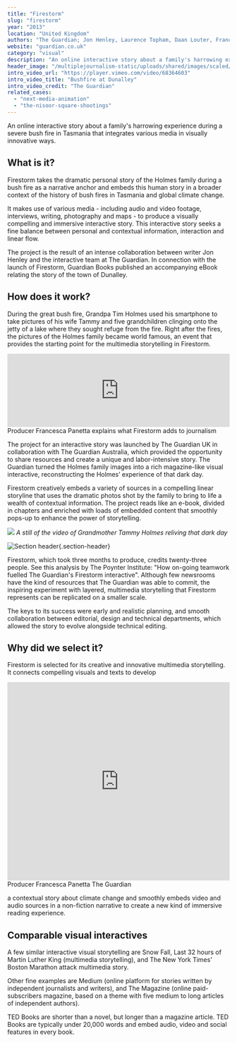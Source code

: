 ```yaml
---
title: "Firestorm"
slug: "firestorm"
year: "2013"
location: "United Kingdom"
authors: "The Guardian; Jon Henley, Laurence Topham, Daan Louter, Francesca Panetta, Jonathan Richards, Mark McCormick, Iain Chambers, Jane Ulman, Mark Heather, Julia Chapman, Kim Chakanetsa"
website: "guardian.co.uk"
category: "visual"
description: "An online interactive story about a family's harrowing experience during a severe bush fire in Tasmania that integrates various media in visually innovative ways."
header_image: "/multiplejournalism-static/uploads/shared/images/scaled/header_image_extreme/23.jpg"
intro_video_url: "https://player.vimeo.com/video/68364603"
intro_video_title: "Bushfire at Dunalley"
intro_video_credit: "The Guardian"
related_cases:
  - "next-media-animation"
  - "the-nisoor-square-shootings"
---
```


An online interactive story about a family's harrowing experience during a severe bush fire in Tasmania that integrates various media in visually innovative ways.

## What is it?

Firestorm takes the dramatic personal story of the Holmes family during a bush fire as a narrative anchor and embeds this human story in a broader context of the history of bush fires in Tasmania and global climate change.

It makes use of various media - including audio and video footage, interviews, writing, photography and maps - to produce a visually compelling and immersive interactive story. This interactive story seeks a fine balance between personal and contextual information, interaction and linear flow.

The project is the result of an intense collaboration between writer Jon Henley and the interactive team at The Guardian. In connection with the launch of Firestorm, Guardian Books published an accompanying eBook relating the story of the town of Dunalley.


## How does it work?

During the great bush fire, Grandpa Tim Holmes used his smartphone to take pictures of his wife Tammy and five grandchildren clinging onto the jetty of a lake where they sought refuge from the fire. Right after the fires, the pictures of the Holmes family became world famous, an event that provides the starting point for the multimedia storytelling in Firestorm.

<div class="section-media soundcloud">
  <iframe width="100%" height="166" scrolling="no" frameborder="no" src="https://w.soundcloud.com/player/?url=https%3A//api.soundcloud.com/tracks/137121146%3Fsecret_token%3Ds-VMNzI&color=ff5500&auto_play=false&hide_related=false&show_artwork=true"></iframe>
  <figcaption class="credits credits--right">
    <span class="credits__title">Producer Francesca Panetta explains what Firestorm adds to journalism</span>
    <span class="credits__meta"></span>
  </figcaption>
</div>

The project for an interactive story was launched by The Guardian UK in collaboration with The Guardian Australia, which provided the opportunity to share resources and create a unique and labor-intensive story. The Guardian turned the Holmes family images into a rich magazine-like visual interactive, reconstructing the Holmes’ experience of that dark day.

Firestorm creatively embeds a variety of sources in a compelling linear storyline that uses the dramatic photos shot by the family to bring to life a wealth of contextual information. The project reads like an e-book, divided in chapters and enriched with loads of embedded content that smoothly pops-up to enhance the power of storytelling.

![](/multiplejournalism-static/uploads/shared/images/scaled/case_section_media/27.jpg)
*A still of the video of Grandmother Tammy Holmes reliving that dark day*

![Section header](/multiplejournalism-static/uploads/shared/images/scaled/case_section/81.jpg){.section-header}

Firestorm, which took three months to produce, credits twenty-three people. See this analysis by The Poynter Institute: "How on-going teamwork fuelled The Guardian's Firestorm interactive". Although few newsrooms have the kind of resources that The Guardian was able to commit, the inspiring experiment with layered, multimedia storytelling that Firestorm represents can be replicated on a smaller scale.

The keys to its success were early and realistic planning, and smooth collaboration between editorial, design and technical departments, which allowed the story to evolve alongside technical editing.


## Why did we select it?

Firestorm is selected for its creative and innovative multimedia storytelling. It connects compelling visuals and texts to develop

<div class="section-media soundcloud">
  <iframe width="100%" height="450" scrolling="no" frameborder="no" src="https://w.soundcloud.com/player/?url=https%3A//api.soundcloud.com/tracks/137119527%3Fsecret_token%3Ds-V4ZnU&auto_play=false&hide_related=false&visual=true"></iframe>
  <figcaption class="credits credits--right">
    <span class="credits__title">Producer Francesca Panetta</span>
    <span class="credits__meta">The Guardian</span>
  </figcaption>
</div>

a contextual story about climate change and smoothly embeds video and audio sources in a non-fiction narrative to create a new kind of immersive reading experience.


## Comparable visual interactives

A few similar interactive visual storytelling are Snow Fall, Last 32 hours of Martin Luther King (multimedia storytelling), and The New York Times’ Boston Marathon attack multimedia story.

Other fine examples are Medium (online platform for stories written by independent journalists and writers), and The Magazine (online paid-subscribers magazine, based on a theme with five medium to long articles of independent authors).

TED Books are shorter than a novel, but longer than a magazine article. TED Books are typically under 20,000 words and embed audio, video and social features in every book.


